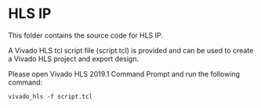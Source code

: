 # HLS IP

This folder contains the source code for HLS IP.

A Vivado HLS tcl script file (script.tcl) is provided and can be used to create a Vivado HLS project and export design.

Please open Vivado HLS 2019.1 Command Prompt and run the following command:

    vivado_hls -f script.tcl

